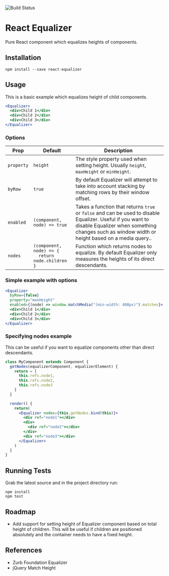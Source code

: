 ![Build Status](https://api.travis-ci.org/patrickgalbraith/react-equalizer.svg)

# React Equalizer

Pure React component which equalizes heights of components.

## Installation

```
npm install --save react-equalizer
```

## Usage

This is a basic example which equalizes height of child components.

```jsx
<Equalizer>
  <div>Child 1</div>
  <div>Child 2</div>
  <div>Child 3</div>
</Equalizer>
```

### Options

| Prop       | Default                              | Description                                                                                                                                                                                                  |
|------------|--------------------------------------|--------------------------------------------------------------------------------------------------------------------------------------------------------------------------------------------------------------|
| `property` | `height`                             | The style property used when setting height. Usually `height`, `maxHeight` or `minHeight`.                                                                                                                   |
| `byRow`    | `true`                               | By default Equalizer will attempt to take into account stacking by matching rows by their window offset.                                                                                                     |
| `enabled`  | `(component, node) => true`          | Takes a function that returns `true` or `false` and can be used to disable Equalizer. Useful if you want to disable Equalizer when something changes such as window width or height based on a media query.. |
| `nodes`    | `(component, node) => {`<br>`  return node.children`<br>`}` | Function which returns nodes to equalize. By default Equalizer only measures the heights of its direct descendants.                                                                                          |

### Simple example with options

```jsx
<Equalizer
  byRow={false}
  property="maxHeight"
  enabled={(node) => window.matchMedia("(min-width: 400px)").matches}>
  <div>Child 1</div>
  <div>Child 2</div>
  <div>Child 3</div>
</Equalizer>
```

### Specifying nodes example

This can be useful if you want to equalize components other than direct descendants.

```jsx
class MyComponent extends Component {
  getNodes(equalizerComponent, equalizerElement) {
    return = [
      this.refs.node1,
      this.refs.node2,
      this.refs.node3
    ]
  }

  render() {
    return(
      <Equalizer nodes={this.getNodes.bind(this)}>
        <div ref="node1"></div>
        <div>
          <div ref="node2"></div>
        </div>
        <div ref="node3"></div>
      </Equalizer>
    )
  }
}
```

## Running Tests

Grab the latest source and in the project directory run:

```
npm install
npm test
```

## Roadmap

* Add support for setting height of Equalizer component based on total height of children. This will be useful if children are positioned absolutely and the container needs to have a fixed height.

## References
* Zurb Foundation Equalizer
* jQuery Match Height
